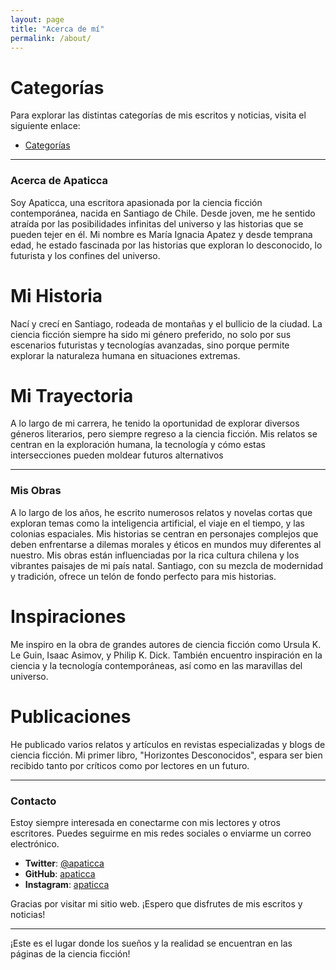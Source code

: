```yaml
---
layout: page
title: "Acerca de mí"
permalink: /about/
---
```

# Categorías

Para explorar las distintas categorías de mis escritos y noticias, visita el siguiente enlace:

- [Categorías](/categories/)

---

### Acerca de Apaticca

Soy Apaticca, una escritora apasionada por la ciencia ficción contemporánea, nacida en Santiago de Chile. Desde joven, me he sentido atraída por las posibilidades infinitas del universo y las historias que se pueden tejer en él. Mi nombre es María Ignacia Apatez y desde temprana edad, he estado fascinada por las historias que exploran lo desconocido, lo futurista y los confines del universo.

# Mi Historia

Nací y crecí en Santiago, rodeada de montañas y el bullicio de la ciudad. La ciencia ficción siempre ha sido mi género preferido, no solo por sus escenarios futuristas y tecnologías avanzadas, sino porque permite explorar la naturaleza humana en situaciones extremas.

# Mi Trayectoria

A lo largo de mi carrera, he tenido la oportunidad de explorar diversos géneros literarios, pero siempre regreso a la ciencia ficción. Mis relatos se centran en la exploración humana, la tecnología y cómo estas intersecciones pueden moldear futuros alternativos

---

### Mis Obras

A lo largo de los años, he escrito numerosos relatos y novelas cortas que exploran temas como la inteligencia artificial, el viaje en el tiempo, y las colonias espaciales. Mis historias se centran en personajes complejos que deben enfrentarse a dilemas morales y éticos en mundos muy diferentes al nuestro. Mis obras están influenciadas por la rica cultura chilena y los vibrantes paisajes de mi país natal. Santiago, con su mezcla de modernidad y tradición, ofrece un telón de fondo perfecto para mis historias.


# Inspiraciones

Me inspiro en la obra de grandes autores de ciencia ficción como Ursula K. Le Guin, Isaac Asimov, y Philip K. Dick. También encuentro inspiración en la ciencia y la tecnología contemporáneas, así como en las maravillas del universo.

# Publicaciones

He publicado varios relatos y artículos en revistas especializadas y blogs de ciencia ficción. Mi primer libro, "Horizontes Desconocidos", espara ser bien recibido tanto por críticos como por lectores en un futuro.

---

### Contacto

Estoy siempre interesada en conectarme con mis lectores y otros escritores. Puedes seguirme en mis redes sociales o enviarme un correo electrónico.

- **Twitter**: [@apaticca](https://twitter.com/apaticca)
- **GitHub**: [apaticca](https://github.com/apaticca)
- **Instagram**: [apaticca](https://instagram.com/apaticca)


Gracias por visitar mi sitio web. ¡Espero que disfrutes de mis escritos y noticias!

---

¡Este es el lugar donde los sueños y la realidad se encuentran en las páginas de la ciencia ficción!

